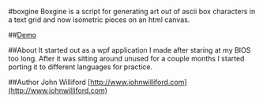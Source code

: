 #boxgine
Boxgine is a script for generating art out of ascii box characters in a text grid and now 
isometric pieces on an html canvas.

##[Demo](http://www.johnwilliford.com/boxgine.html)

##About
It started out as a wpf application I made after staring at my BIOS too long. After it was 
sitting around unused for a couple months I started porting it to different languages for 
practice.

##Author
John Williford
[http://www.johnwilliford.com](http://www.johnwilliford.com)
